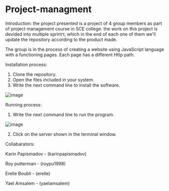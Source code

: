 # Project-managment

Introduction: 
the project presented is a project of 4 group members as part of project management course in SCE college.
the work on this project is devided into multiple sprintד, 
which in the end of each one of them we'll update the repository according to the product made.
 
The group is in the process of creating a website using JavaScript language with a functioning pages.
Each page has a different Http path.


Installation process:


1.	Clone the repository.
2.	Open the files included in your system.
3.	Write the next command line to install the software.

![image](https://user-images.githubusercontent.com/57320551/111081369-a720a100-850b-11eb-83e5-eb5de29d04fe.png)



Running process:


1.	Write the next command line to run the program.


![image](https://user-images.githubusercontent.com/57320551/111081373-ac7deb80-850b-11eb-9b46-ce500a642d22.png)


2.	Click on the server shown in the terminal window.


Collabarators:


Karin Papismadov - (karinpapismadov)

Roy putterman - (roypu1998)

Erelle Boubli - (erelle)

Yael Amsalem - (yaelamsalem)
